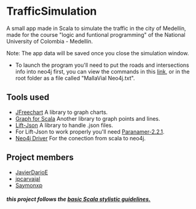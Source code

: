 # TrafficSimulation
A small app made in Scala to simulate the traffic in the city of Medellín, made for the course "logic and funtional programming" of the National University of Colombia - Medellín.

Note: The app data will be saved once you close the simulation window.

* To launch the program you'll need to put the roads and intersections info into neo4j first, you can view the commands in this [link](https://pastebin.com/UELQ0d0w), or in the root folder as a file called "MallaVial Neo4j.txt".


## Tools used

* [JFreechart](http://www.jfree.org/jfreechart/) A library to graph charts.
* [Graph for Scala](http://www.scala-graph.org/) Another library to graph points and lines.
* [Lift-Json](https://github.com/lift/lift/tree/master/framework/lift-base/lift-json) A library to handle .json files.
* For Lift-Json to work properly you'll need [Paranamer-2.2.1](http://www.java2s.com/Code/Jar/p/Downloadparanamer221jar.htm).
* [Neo4j Driver](https://mvnrepository.com/artifact/org.neo4j.driver/neo4j-java-driver/1.7.2) For the conection from scala to neo4j.

## Project members

* [JavierDarioE](https://github.com/JavierDarioE)
* [jpcarvajal](https://github.com/jpcarvajal)
* [Saymonxp](https://github.com/Saymonxp)

##### this project follows the [basic Scala stylistic guidelines.](https://docs.scala-lang.org/style/)
